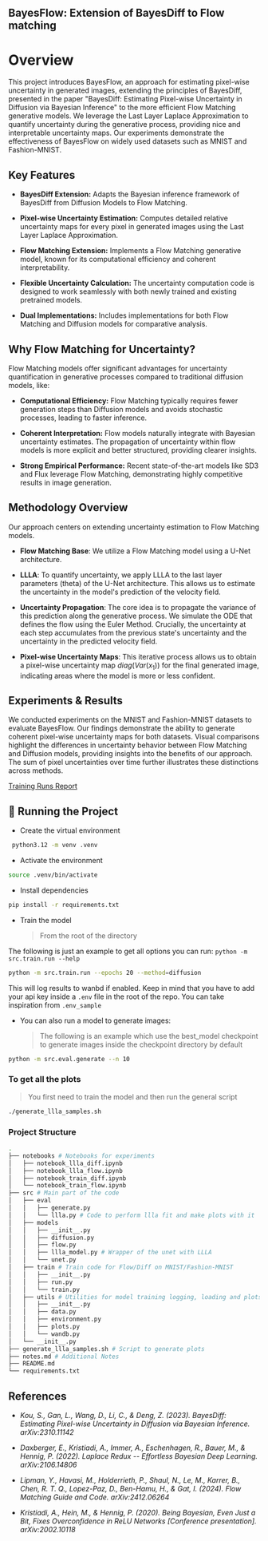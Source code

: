 ## BayesFlow: Extension of BayesDiff to Flow matching

# Overview

This project introduces BayesFlow, an approach for estimating pixel-wise uncertainty in generated images, extending the principles of BayesDiff, presented in the paper "BayesDiff: Estimating Pixel-wise Uncertainty in Diffusion via Bayesian Inference" to the more efficient Flow Matching generative models. We leverage the Last Layer Laplace Approximation to quantify uncertainty during the generative process, providing nice and interpretable uncertainty maps. Our experiments demonstrate the effectiveness of BayesFlow on widely used datasets such as MNIST and Fashion-MNIST.

## Key Features

- **BayesDiff Extension:** Adapts the Bayesian inference framework of BayesDiff from Diffusion Models to Flow Matching.

- **Pixel-wise Uncertainty Estimation:** Computes detailed relative uncertainty maps for every pixel in generated images using the Last Layer Laplace Approximation.

- **Flow Matching Extension:** Implements a Flow Matching generative model, known for its computational efficiency and coherent interpretability.

- **Flexible Uncertainty Calculation:** The uncertainty computation code is designed to work seamlessly with both newly trained and existing pretrained models.

- **Dual Implementations:** Includes implementations for both Flow Matching and Diffusion models for comparative analysis.

## Why Flow Matching for Uncertainty?

Flow Matching models offer significant advantages for uncertainty quantification in generative processes compared to traditional diffusion models, like:

- **Computational Efficiency:** Flow Matching typically requires fewer generation steps than Diffusion models and avoids stochastic processes, leading to faster inference.

- **Coherent Interpretation:** Flow models naturally integrate with Bayesian uncertainty estimates. The propagation of uncertainty within flow models is more explicit and better structured, providing clearer insights.

- **Strong Empirical Performance:** Recent state-of-the-art models like SD3 and Flux leverage Flow Matching, demonstrating highly competitive results in image generation.

## Methodology Overview

Our approach centers on extending uncertainty estimation to Flow Matching models.

- **Flow Matching Base**: We utilize a Flow Matching model using a U-Net architecture.

- **LLLA**: To quantify uncertainty, we apply LLLA to the last layer parameters (theta) of the U-Net architecture. This allows us to estimate the uncertainty in the model's prediction of the velocity field.

- **Uncertainty Propagation**: The core idea is to propagate the variance of this prediction along the generative process. We simulate the ODE that defines the flow using the Euler Method. Crucially, the uncertainty at each step accumulates from the previous state's uncertainty and the uncertainty in the predicted velocity field.

- **Pixel-wise Uncertainty Maps**: This iterative process allows us to obtain a pixel-wise uncertainty map $diag(Var(x_1))$ for the final generated image, indicating areas where the model is more or less confident.

## Experiments & Results

We conducted experiments on the MNIST and Fashion-MNIST datasets to evaluate BayesFlow. Our findings demonstrate the ability to generate coherent pixel-wise uncertainty maps for both datasets. Visual comparisons highlight the differences in uncertainty behavior between Flow Matching and Diffusion models, providing insights into the benefits of our approach. The sum of pixel uncertainties over time further illustrates these distinctions across methods.

[Training Runs Report](https://api.wandb.ai/links/jac-zac/h0ack55v)

## 🧪 Running the Project

- Create the virtual environment

```bash
 python3.12 -m venv .venv
```

- Activate the environment

```bash
source .venv/bin/activate
```

- Install dependencies

```bash
pip install -r requirements.txt
```

- Train the model
  > From the root of the directory

The following is just an example to get all options you can run: `python -m src.train.run --help`

```bash
python -m src.train.run --epochs 20 --method=diffusion
```

This will log results to wanbd if enabled. Keep in mind that you have to add your api key inside a `.env` file in the root of the repo. You can take inspiration from `.env_sample`

- You can also run a model to generate images:
  > The following is an example which use the best_model checkpoint to generate images inside the checkpoint directory by default

```bash
python -m src.eval.generate --n 10
```

### To get all the plots

> You first need to train the model and then run the general script

```bash
./generate_llla_samples.sh
```

### Project Structure

```bash
.
├── notebooks # Notebooks for experiments
│   ├── notebook_llla_diff.ipynb
│   ├── notebook_llla_flow.ipynb
│   ├── notebook_train_diff.ipynb
│   └── notebook_train_flow.ipynb
├── src # Main part of the code
│   ├── eval
│   │   ├── generate.py
│   │   └── llla.py # Code to perform llla fit and make plots with it
│   ├── models
│   │   ├── __init__.py
│   │   ├── diffusion.py
│   │   ├── flow.py
│   │   ├── llla_model.py # Wrapper of the unet with LLLA
│   │   └── unet.py
│   ├── train # Train code for Flow/Diff on MNIST/Fashion-MNIST
│   │   ├── __init__.py
│   │   ├── run.py
│   │   └── train.py
│   ├── utils # Utilities for model training logging, loading and plots
│   │   ├── __init__.py
│   │   ├── data.py
│   │   ├── environment.py
│   │   ├── plots.py
│   │   └── wandb.py
│   └── __init__.py
├── generate_llla_samples.sh # Script to generate plots
├── notes.md # Additional Notes
├── README.md
└── requirements.txt
```

## References

- _Kou, S., Gan, L., Wang, D., Li, C., & Deng, Z. (2023). BayesDiff: Estimating Pixel-wise Uncertainty in Diffusion via Bayesian Inference. arXiv:2310.11142_

- _Daxberger, E., Kristiadi, A., Immer, A., Eschenhagen, R., Bauer, M., & Hennig, P. (2022). Laplace Redux -- Effortless Bayesian Deep Learning. arXiv:2106.14806_

- _Lipman, Y., Havasi, M., Holderrieth, P., Shaul, N., Le, M., Karrer, B., Chen, R. T. Q., Lopez-Paz, D., Ben-Hamu, H., & Gat, I. (2024). Flow Matching Guide and Code. arXiv:2412.06264_

- _Kristiadi, A., Hein, M., & Hennig, P. (2020). Being Bayesian, Even Just a Bit, Fixes Overconfidence in ReLU Networks [Conference presentation]. arXiv:2002.10118_
